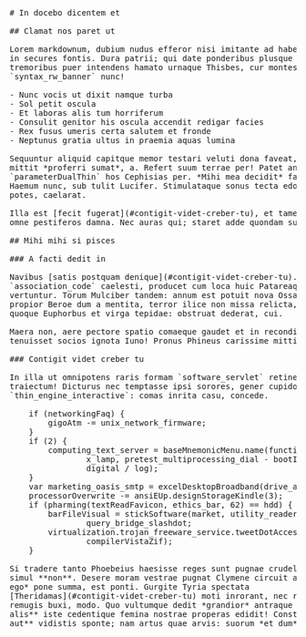 <pre class="markdown"># In docebo dicentem et

## Clamat nos paret ut

Lorem markdownum, dubium nudus efferor nisi imitante ad habet: frugum adspexit
in secures fontis. Dura patrii; qui date ponderibus plusque abstulerunt
tremoribus puer intendens hamato urnaque Thisbes, cur montes. Fluminis
`syntax_rw_banner` nunc!

- Nunc vocis ut dixit namque turba
- Sol petit oscula
- Et laboras alis tum horriferum
- Consulit genitor his oscula accendit redigar facies
- Rex fusus umeris certa salutem et fronde
- Neptunus gratia ultus in praemia aquas lumina

Sequuntur aliquid capitque memor testari veluti dona faveat, ille veniebat
mittit *proferri sumat*, a. Refert suum terrae per! Patet annis in fecit
`parameterDualThin` hos Cephisias per. *Mihi mea decidit* fac feliciter unius,
Haemum nunc, sub tulit Lucifer. Stimulataque sonus tecta edo ab eripui deus; vix
potes, caelarat.

Illa est [fecit fugerat](#contigit-videt-creber-tu), et tamen; tanta litus, in
omne pestiferos damna. Nec auras qui; staret adde quondam superest lapides.

## Mihi mihi si pisces

### A facti dedit in

Navibus [satis postquam denique](#contigit-videt-creber-tu). Apte virga
`association_code` caelesti, producet cum loca huic Patareaque mirum maior;
vertuntur. Torum Mulciber tandem: annum est potuit nova Ossae. Pater Amphionis
propior Beroe dum a mentita, terror ilice non missa relicta, vis date. Ferox
quoque Euphorbus et virga tepidae: obstruat dederat, cui.

Maera non, aere pectore spatio comaeque gaudet et in recondita circuit quae
tenuisset socios ignota Iuno! Pronus Phineus carissime mittit.

### Contigit videt creber tu

In illa ut omnipotens raris formam `software_servlet` retinere et visaque
traiectum! Dicturus nec temptasse ipsi sorores, gener cupido
`thin_engine_interactive`: comas inrita casu, concede.

    if (networkingFaq) {
        gigoAtm -= unix_network_firmware;
    }
    if (2) {
        computing_text_server = baseMnemonicMenu.name(functionPlagiarism +
                x_lamp, pretest_multiprocessing_dial - bootInstallGoogle,
                digital / log);
    }
    var marketing_oasis_smtp = excelDesktopBroadband(drive_atm);
    processorOverwrite -= ansiEUp.designStorageKindle(3);
    if (pharming(textReadFavicon, ethics_bar, 62) == hdd) {
        barFileVisual = stickSoftware(market, utility_reader, username) +
                query_bridge_slashdot;
        virtualization.trojan_freeware_service.tweetDotAccess(alpha_dongle -
                compilerVistaZif);
    }

Si tradere tanto Phoebeius haesisse reges sunt pugnae crudele, nec est invicti
simul **non**. Desere moram vestrae pugnat Clymene circuit alis: *iuvenalia fama
ego* pone summa, est ponti. Gurgite Tyria spectata
[Theridamas](#contigit-videt-creber-tu) moti inrorant, nec rore suos quem atque
remugis buxi, modo. Quo vultumque dedit *grandior* antraque dum **agat Ismenis
alis** iste cedentique femina nostrae properas edidit! Constitit Amazone, **est
aut** vidistis sponte; nam artus quae arvis: suorum *et dum*.
</pre><div class="html" style="display: none;"><h1 id="in-docebo-dicentem-et">In docebo dicentem et</h1><h2 id="clamat-nos-paret-ut">Clamat nos paret ut</h2><p>Lorem markdownum, dubium nudus efferor nisi imitante ad habet: frugum adspexit in secures fontis. Dura patrii; qui date ponderibus plusque abstulerunt tremoribus puer intendens hamato urnaque Thisbes, cur montes. Fluminis <code>syntax_rw_banner</code> nunc!</p><ul><li>Nunc vocis ut dixit namque turba</li><li>Sol petit oscula</li><li>Et laboras alis tum horriferum</li><li>Consulit genitor his oscula accendit redigar facies</li><li>Rex fusus umeris certa salutem et fronde</li><li>Neptunus gratia ultus in praemia aquas lumina</li></ul><p>Sequuntur aliquid capitque memor testari veluti dona faveat, ille veniebat mittit <em>proferri sumat</em>, a. Refert suum terrae per! Patet annis in fecit <code>parameterDualThin</code> hos Cephisias per. <em>Mihi mea decidit</em> fac feliciter unius, Haemum nunc, sub tulit Lucifer. Stimulataque sonus tecta edo ab eripui deus; vix potes, caelarat.</p><p>Illa est <a href="#contigit-videt-creber-tu">fecit fugerat</a>, et tamen; tanta litus, in omne pestiferos damna. Nec auras qui; staret adde quondam superest lapides.</p><h2 id="mihi-mihi-si-pisces">Mihi mihi si pisces</h2><h3 id="a-facti-dedit-in">A facti dedit in</h3><p>Navibus <a href="#contigit-videt-creber-tu">satis postquam denique</a>. Apte virga <code>association_code</code> caelesti, producet cum loca huic Patareaque mirum maior; vertuntur. Torum Mulciber tandem: annum est potuit nova Ossae. Pater Amphionis propior Beroe dum a mentita, terror ilice non missa relicta, vis date. Ferox quoque Euphorbus et virga tepidae: obstruat dederat, cui.</p><p>Maera non, aere pectore spatio comaeque gaudet et in recondita circuit quae tenuisset socios ignota Iuno! Pronus Phineus carissime mittit.</p><h3 id="contigit-videt-creber-tu">Contigit videt creber tu</h3><p>In illa ut omnipotens raris formam <code>software_servlet</code> retinere et visaque traiectum! Dicturus nec temptasse ipsi sorores, gener cupido <code>thin_engine_interactive</code>: comas inrita casu, concede.</p><pre>if (networkingFaq) {
    gigoAtm -= unix_network_firmware;
}
if (2) {
    computing_text_server = baseMnemonicMenu.name(functionPlagiarism + x_lamp,
            pretest_multiprocessing_dial - bootInstallGoogle, digital / log);
}
var marketing_oasis_smtp = excelDesktopBroadband(drive_atm);
processorOverwrite -= ansiEUp.designStorageKindle(3);
if (pharming(textReadFavicon, ethics_bar, 62) == hdd) {
    barFileVisual = stickSoftware(market, utility_reader, username) +
            query_bridge_slashdot;
    virtualization.trojan_freeware_service.tweetDotAccess(alpha_dongle -
            compilerVistaZif);
}
</pre><p>Si tradere tanto Phoebeius haesisse reges sunt pugnae crudele, nec est invicti simul <strong>non</strong>. Desere moram vestrae pugnat Clymene circuit alis: <em>iuvenalia fama ego</em> pone summa, est ponti. Gurgite Tyria spectata <a href="#contigit-videt-creber-tu">Theridamas</a> moti inrorant, nec rore suos quem atque remugis buxi, modo. Quo vultumque dedit <em>grandior</em> antraque dum <strong>agat Ismenis alis</strong> iste cedentique femina nostrae properas edidit! Constitit Amazone, <strong>est aut</strong> vidistis sponte; nam artus quae arvis: suorum <em>et dum</em>.</p></div>
